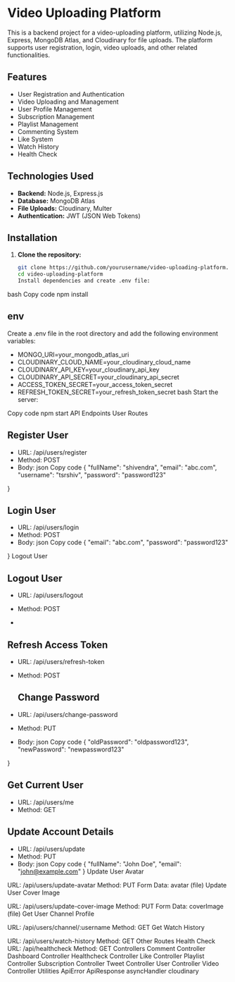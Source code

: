 # **Video Uploading Platform**

This is a backend project for a video-uploading platform, utilizing Node.js, Express, MongoDB Atlas, and Cloudinary for file uploads. The platform supports user registration, login, video uploads, and other related functionalities.

## **Features**

- User Registration and Authentication
- Video Uploading and Management
- User Profile Management
- Subscription Management
- Playlist Management
- Commenting System
- Like System
- Watch History
- Health Check

## **Technologies Used**

- **Backend:** Node.js, Express.js
- **Database:** MongoDB Atlas
- **File Uploads:** Cloudinary, Multer
- **Authentication:** JWT (JSON Web Tokens)

## **Installation**

1. **Clone the repository:**
   ```bash
   git clone https://github.com/yourusername/video-uploading-platform.git
   cd video-uploading-platform
   Install dependencies and create .env file:

bash
Copy code
npm install


 ## **env**
 Create a .env file in the root directory and add the following environment variables:

- MONGO_URI=your_mongodb_atlas_uri
- CLOUDINARY_CLOUD_NAME=your_cloudinary_cloud_name
- CLOUDINARY_API_KEY=your_cloudinary_api_key
- CLOUDINARY_API_SECRET=your_cloudinary_api_secret
- ACCESS_TOKEN_SECRET=your_access_token_secret
- REFRESH_TOKEN_SECRET=your_refresh_token_secret
bash
Start the server:


Copy code
npm start
API Endpoints
User Routes

 ## **Register User**

- URL: /api/users/register
- Method: POST
- Body:
json
Copy code
{
  "fullName": "shivendra",
  "email": "abc.com",
  "username": "tsrshiv",
  "password": "password123"

}

## **Login User**


- URL: /api/users/login
- Method: POST
- Body:
json
Copy code
{
  "email": "abc.com",
  "password": "password123"

}
Logout User
## **Logout User**

- URL: /api/users/logout
- Method: POST

- 

## **Refresh Access Token**

- URL: /api/users/refresh-token
- Method: POST


  ## **Change Password**


- URL: /api/users/change-password
- Method: PUT
- Body:
json
Copy code
{
  "oldPassword": "oldpassword123",
  "newPassword": "newpassword123"

}

 ## **Get Current User**

- URL: /api/users/me
- Method: GET

  

## **Update Account Details**

- URL: /api/users/update
- Method: PUT
- Body:
json
Copy code
{
  "fullName": "John Doe",
  "email": "john@example.com"
}
Update User Avatar

URL: /api/users/update-avatar
Method: PUT
Form Data: avatar (file)
Update User Cover Image

URL: /api/users/update-cover-image
Method: PUT
Form Data: coverImage (file)
Get User Channel Profile

URL: /api/users/channel/:username
Method: GET
Get Watch History

URL: /api/users/watch-history
Method: GET
Other Routes
Health Check
URL: /api/healthcheck
Method: GET
Controllers
Comment Controller
Dashboard Controller
Healthcheck Controller
Like Controller
Playlist Controller
Subscription Controller
Tweet Controller
User Controller
Video Controller
Utilities
ApiError
ApiResponse
asyncHandler
cloudinary
